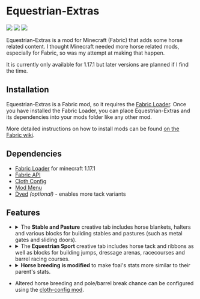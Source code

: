 # Equestrian-Extras
![](https://img.shields.io/badge/environment-both-4caf50?style=flat-square)
![](https://img.shields.io/badge/mod%20loader-fabric-d64541?style=flat-square)
![](https://img.shields.io/badge/minecraft%20version-1.17.1-1976d2?style=flat-square)

Equestrian-Extras is a mod for Minecraft (Fabric) that adds some horse related content. I thought Minecraft needed more horse related mods, especially for Fabric, so was my attempt at making that happen.

It is currently only available for 1.17.1 but later versions are planned if I find the time.

## Installation
Equestrian-Extras is a Fabric mod, so it requires the [Fabric Loader](https://fabricmc.net/use/installer/). Once you have installed the Fabric Loader, you can place Equestrian-Extras and its dependencies into your mods folder like any other mod.

More detailed instructions on how to install mods can be found [on the Fabric wiki](https://fabricmc.net/wiki/player:tutorials:adding_mods).

## Dependencies
 - [Fabric Loader](https://fabricmc.net/use/installer/) for minecraft 1.17.1
 - [Fabric API](https://www.curseforge.com/minecraft/mc-mods/fabric-api)
 - [Cloth Config](https://www.curseforge.com/minecraft/mc-mods/cloth-config)
 - [Mod Menu](https://www.curseforge.com/minecraft/mc-mods/modmenu)
 - [Dyed](https://www.curseforge.com/minecraft/mc-mods/dyed) _(optional)_ - enables more tack variants

## Features
- <details>
  <summary>The <b>Stable and Pasture</b> creative tab includes horse blankets, halters and various blocks for building stables and pastures (such as metal gates and sliding doors).</summary>
  
  - **Horse blankets and halters** - worn in the horse armor slot and can be dyed any color like normal leather horse armor.
  - **Saddle Racks** (all wood types) - can be placed on the ground or against walls and can hold saddles.
  - **Sliding and Dutch Doors** (all wood types)
  - **Stable Panels and Bars** (all wood types) - can be centered by holding the sneak key while placing or interacting with the block.
  - **Straw Bedding** - stacks like snow layers.
  - **Thatch** blocks, slabs and stairs
  - **White Gates and Fences**
  - **Iron Gates** (16 colors)
  - **Double-wide Gates** (wood and iron variants)
  </details>


- <details>
  <summary>The <b>Equestrian Sport</b> creative tab includes horse tack and ribbons as well as blocks for building jumps, dressage arenas, racecourses and barrel racing courses.</summary>
  
  - <details>
    <summary><b>Tack</b> - worn in the horse armor slot and can be dyed any color.</summary>
    
    - Saddle Pad (English)
    - Jumping Tack
    - Racing Tack
    - Western Tack
    - Open Barding
    - Wearable Ribbon
    </details>
  - **Short fences** (all wood types + white) - for designing dressage arenas or (when extended upwards) racecources.
  - **Dressage letters** (8 letters) - these have a flat item texture so they work well in item frames as well as in block form.
  - <details>
    <summary><b>Jump parts</b> - standards, poles and fillers for designing jumps.</summary>
  
    - Standards (16 colors) - connect upwards for modular designs.
      - Vertical Rail
      - Horizontal Rail
      - Panel
      - Fancy Panel - these, like glazed terracotta, have connecting patterns with placement direction relative to the player.
    - Poles
      - Colored Poles (16 colours)
      - Log Poles (larger poles with log and stripped log variants)
      - <details>
        <summary>Both types of poles can be placed at multiple heights and may be knocked over (broken) when hit by a ridden entity.</summary>
        <ul>
        <li> Poles are placed like slabs (single or double).
        <li> Poles can be shifted up and down by right-clicking them with an empty hand for more height options.
        <li> Sneaking while placing a pole will place it in the lowest position.
        <li> Poles have a (configurable) chance to be broken when hit by a ridden entity.
        <li> Poles emit a redstone signal when they are hit by a ridden entity.
        </ul>
        </details>
    - Fillers (16 colors)
      - Ladder
      - Panel
  
    </details>
  - **Flags** (16 colours) - are normally centered when placed but will move to the side when placed on jump standards.
  - **Barrels** (16 colors) - placed like slabs and have a (configurable) chance to be knocked over (broken) when hit by a ridden entity.
  </details>


- <details>
  <summary><b> Horse breeding is modified</b> to make foal's stats more similar to their parent's stats.</summary>
  
  - A random number between 0 and 1 is generated as a random weight so the initial foal stat can be anywhere between the two parent stats.
  - A random number between the max and min percentage of the base vanilla stat is generated as a bonus to be added to the foal's stat.
  - The actual calculation is:
    ```
    foalStat = ((parent1Stat)*randomWeight) + (parent2Stat*(1-randomWeight)) + bonus
    ```
  - Finally, the stat is checked to make sure it is between the max and min allowed stats. If the new stat is too high or too low, it is set equal to the max or min value it goes past.
  
  </details>


- Altered horse breeding and pole/barrel break chance can be configured using the [cloth-config mod](https://modrinth.com/mod/cloth-config).

